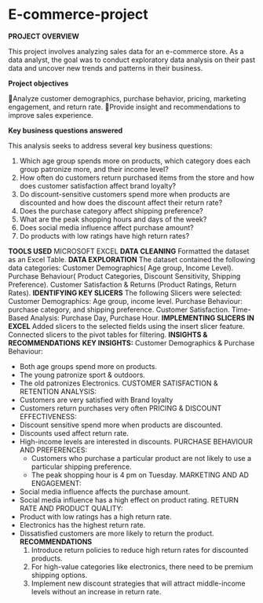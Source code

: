 # E-commerce-project
**PROJECT OVERVIEW**

This project involves analyzing sales data for an e-commerce store. As a data analyst, the goal  was to conduct exploratory data analysis on their past data and uncover new trends  and patterns in their business.

**Project objectives**

Analyze customer demographics, purchase  behavior, pricing, marketing engagement, and return rate.
Provide insight and recommendations to improve sales experience.

**Key business questions answered**

This analysis seeks to address several key business questions:

1. Which age group spends more on products, which category does each group patronize more, and their income level?
2. How often do customers return purchased items from the store and how does customer satisfaction affect brand loyalty?
3. Do discount-sensitive customers spend more when products are discounted and how does the discount affect their return rate?
4. Does the purchase category affect shipping preference?
5. What are the peak shopping hours and days of the week?
6. Does social media influence affect purchase amount?
7. Do products with low ratings have high return rates?
   
**TOOLS USED**
MICROSOFT EXCEL
**DATA CLEANING**
Formatted the dataset as an Excel Table.
**DATA EXPLORATION**
The dataset contained the following data categories:
Customer Demographics( Age group, Income Level).
Purchase Behaviour( Product Categories, Discount Sensitivity, Shipping Preference).
Customer Satisfaction & Returns (Product Ratings, Return Rates).
**IDENTIFYING KEY SLICERS**
The following Slicers were selected:
Customer Demographics: Age group, income level.
Purchase Behaviour: purchase category, and shipping preference.
Customer Satisfaction.
Time-Based Analysis: Purchase Day, Purchase Hour.
**IMPLEMENTING SLICERS IN EXCEL**
Added slicers to the selected fields using the insert slicer feature.
Connected slicers to the pivot tables for filtering.
**INSIGHTS & RECOMMENDATIONS**
**KEY INSIGHTS:**
Customer Demographics & Purchase Behaviour:
* Both age groups spend more on products.
*  The young patronize sport & outdoors.
*  The old patronizes Electronics.
CUSTOMER SATISFACTION & RETENTION ANALYSIS:
* Customers are very satisfied with Brand loyalty
* Customers return purchases very often
 PRICING & DISCOUNT EFFECTIVENESS:
* Discount sensitive spend more when products are discounted.
* Discounts used affect return rate.
* High-income levels are interested in discounts.
 PURCHASE BEHAVIOUR AND PREFERENCES:
  * Customers who purchase a particular product are not likely to use a particular shipping preference.
  * The peak shopping hour is 4 pm on Tuesday.
  MARKETING AND AD ENGAGEMENT:
* Social media influence affects the purchase amount.
* Social media influence has a high effect on product rating.
RETURN RATE AND PRODUCT QUALITY:
* Product with low ratings has a high return rate.
* Electronics has the highest return rate.
* Dissatisfied customers are more likely to return the product.
  **RECOMMENDATIONS**
  1. Introduce return policies to reduce high return rates for discounted products.
  2. For high-value categories like electronics, there need to be premium shipping options.
  3. Implement new discount strategies that will attract middle-income levels without an increase in return rate.
